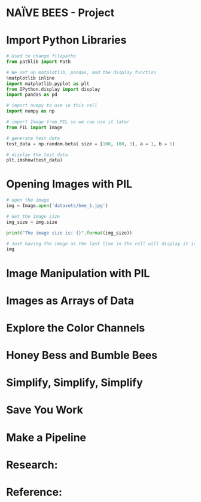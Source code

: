 # NAÏVE BEES - Project
##

# Import Python Libraries
```python
# Used to change filepaths
from pathlib import Path

# We set up matplotlib, pandas, and the display function
%matplotlib inline
import matplotlib.pyplot as plt
from IPython.display import display
import pandas as pd

# import numpy to use in this cell
import numpy as np

# import Image from PIL so we can use it later
from PIL import Image

# generate test_data
test_data = np.random.beta( size = [100, 100, 3], a = 1, b = 1)

# display the test_data
plt.imshow(test_data)
```
# Opening Images with PIL
```python
# open the image
img = Image.open('datasets/bee_1.jpg')

# Get the image size
img_size = img.size

print("The image size is: {}".format(img_size))

# Just having the image as the last line in the cell will display it in the notebook
img
```

# Image Manipulation with PIL

# Images as Arrays of Data

# Explore the Color Channels

# Honey Bess and Bumble Bees

# Simplify, Simplify, Simplify

# Save You Work

# Make a Pipeline

# Research:

# Reference:
